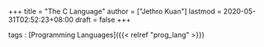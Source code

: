 +++
title = "The C Language"
author = ["Jethro Kuan"]
lastmod = 2020-05-31T02:52:23+08:00
draft = false
+++

tags
: [Programming Languages]({{< relref "prog_lang" >}})
